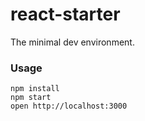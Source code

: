 react-starter
=====================

The minimal dev environment.

### Usage

```
npm install
npm start
open http://localhost:3000
```
